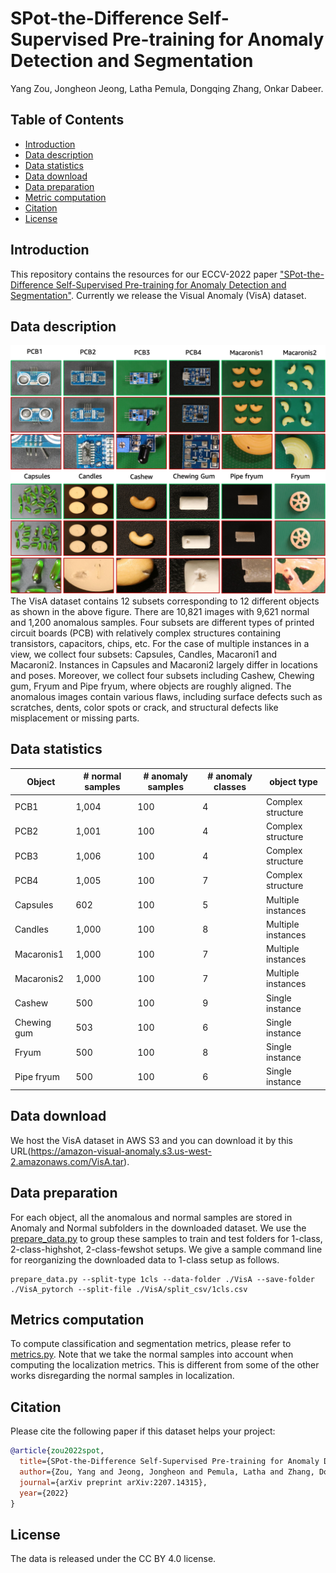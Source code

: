 # SPot-the-Difference Self-Supervised Pre-training for Anomaly Detection and Segmentation

Yang Zou, Jongheon Jeong, Latha Pemula, Dongqing Zhang, Onkar Dabeer.

## Table of Contents
* [Introduction](#introduction)
* [Data description](#data-description)
* [Data statistics](#data-statistics)
* [Data download](#data-download)
* [Data preparation](#data-preparation)
* [Metric computation](#metric-computation)
* [Citation](#citation)
* [License](#license)

## Introduction
This repository contains the resources for our ECCV-2022 paper ["SPot-the-Difference Self-Supervised Pre-training for Anomaly Detection and Segmentation"](). Currently we release the Visual Anomaly (VisA) dataset. 

## Data description
![](figures/VisA_samples.png)
The VisA dataset contains 12 subsets corresponding to 12 different objects as shown in the above figure. There are 10,821 images with 9,621 normal and 1,200 anomalous samples. Four subsets are different types of printed circuit boards (PCB) with relatively complex structures containing transistors, capacitors, chips, etc. For the case of multiple instances in a view, we collect four subsets: Capsules, Candles, Macaroni1 and Macaroni2. Instances in Capsules and Macaroni2 largely differ in locations and poses. Moreover, we collect four subsets including Cashew, Chewing gum, Fryum and Pipe fryum, where objects are roughly aligned. The anomalous images contain various flaws, including surface defects such as scratches, dents, color spots or crack, and structural defects like misplacement or missing parts. 

## Data statistics
| Object | # normal samples | # anomaly samples  | # anomaly classes | object type | 
|---|--------------|----------------|----------|-----------|
| PCB1 | 1,004 | 100 | 4 | Complex structure |
| PCB2 | 1,001 | 100 | 4 | Complex structure |
| PCB3 | 1,006 | 100 | 4 | Complex structure |
| PCB4 | 1,005 | 100 | 7 | Complex structure |
| Capsules | 602 | 100 | 5 | Multiple instances |
| Candles | 1,000 | 100 | 8 | Multiple instances |
| Macaronis1 | 1,000 | 100 | 7 | Multiple instances |
| Macaronis2 | 1,000 | 100 | 7 | Multiple instances |
| Cashew | 500 | 100 | 9 | Single instance |
| Chewing gum | 503 | 100 | 6 | Single instance |
| Fryum | 500 | 100 | 8 | Single instance |
| Pipe fryum | 500 | 100 | 6 | Single instance |

## Data download

We host the VisA dataset in AWS S3 and you can download it by this URL(https://amazon-visual-anomaly.s3.us-west-2.amazonaws.com/VisA.tar). 

## Data preparation
For each object, all the anomalous and normal samples are stored in Anomaly and Normal subfolders in the downloaded dataset. We use the [prepare_data.py](https://github.com/amazon-research/spot-diff/blob/main/prepare_data.py) to group these samples to train and test folders for 1-class, 2-class-highshot, 2-class-fewshot setups. We give a sample command line for reorganizing the downloaded data to 1-class setup as follows.
~~~~
prepare_data.py --split-type 1cls --data-folder ./VisA --save-folder ./VisA_pytorch --split-file ./VisA/split_csv/1cls.csv
~~~~

## Metrics computation
To compute classification and segmentation metrics, please refer to [metrics.py](https://github.com/amazon-research/spot-diff/blob/main/metrics.py). Note that we take the normal samples into account when computing the localization metrics. This is different from some of the other works disregarding the normal samples in localization.

## Citation
Please cite the following paper if this dataset helps your project:

```bibtex
@article{zou2022spot,
  title={SPot-the-Difference Self-Supervised Pre-training for Anomaly Detection and Segmentation},
  author={Zou, Yang and Jeong, Jongheon and Pemula, Latha and Zhang, Dongqing and Dabeer, Onkar},
  journal={arXiv preprint arXiv:2207.14315},
  year={2022}
}
```

## License
The data is released under the CC BY 4.0 license.